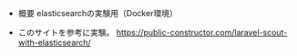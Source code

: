 * 概要
elasticsearchの実験用（Docker環境）
- このサイトを参考に実験。
https://public-constructor.com/laravel-scout-with-elasticsearch/

